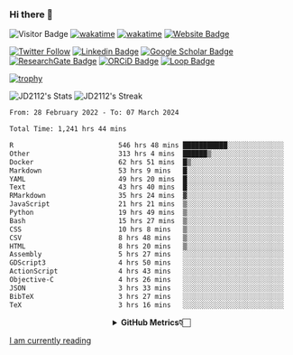 ### Hi there 👋
![Visitor Badge](https://visitor-badge.laobi.icu/badge?page_id=JD2112.JD2112)
[![wakatime](https://github.com/JD2112/JD2112/actions/workflows/waka-readme.yml/badge.svg)](https://github.com/JD2112/JD2112/actions/workflows/waka-readme.yml)
[![wakatime](https://wakatime.com/badge/user/fe95275f-909a-4147-a45d-624981173898.svg)](https://wakatime.com/@fe95275f-909a-4147-a45d-624981173898)
[![Website Badge](https://img.shields.io/badge/website-informational?style=flat-square)](http://jyotirmoydas.netlify.app)

[![Twitter Follow](https://img.shields.io/twitter/follow/jyotirmoy21?style=social)](https://twitter.com/jyotirmoy21)
[![Linkedin Badge](https://img.shields.io/badge/-jyotirmoy-blue?style=plastic&logo=Linkedin&logoColor=white&link=https://www.linkedin.com/in/dasjyotirmoy/)](https://www.linkedin.com/in/dasjyotirmoy/)
[![Google Scholar Badge](https://img.shields.io/badge/-jyotirmoy-blue?style=plastic&logo=GoogleScholar&logoColor=white&link=https://scholar.google.se/citations?user=IMBYOv8AAAAJ&hl=en)](https://scholar.google.se/citations?user=IMBYOv8AAAAJ&hl=en)
[![ResearchGate Badge](https://img.shields.io/badge/-jyotirmoy-cyan?style=plastic&logo=ResearchGate&logoColor=white&link=https://www.researchgate.net/profile/Jyotirmoy-Das-3)](https://www.researchgate.net/profile/Jyotirmoy-Das-3)
[![ORCiD Badge](https://img.shields.io/badge/-jyotirmoy-green?style=plastic&logo=orcid&logoColor=white&link=https://orcid.org/0000-0002-5649-4658)](https://orcid.org/0000-0002-5649-4658)
[![Loop Badge](https://img.shields.io/badge/-jyotirmoy-orange?style=plastic&logo=Loop&logoColor=white&link=https://loop.frontiersin.org/people/1519976/overview)](https://loop.frontiersin.org/people/1519976/overview)

[![trophy](https://github-profile-trophy.vercel.app/?username=JD2112)](https://github.com/ryo-ma/github-profile-trophy)

<!--
**JD2112/JD2112** is a ✨ _special_ ✨ repository because its `README.md` (this file) appears on your GitHub profile.

Here are some ideas to get you started:

- 🔭 I’m currently working on ...
- 🌱 I’m currently learning ...
- 👯 I’m looking to collaborate on ...
- 🤔 I’m looking for help with ...
- 💬 Ask me about ...
- 📫 How to reach me: ...
- 😄 Pronouns: ...
- ⚡ Fun fact: ...
![JD2112's Top Languages](https://github-readme-stats.vercel.app/api/top-langs/?username=JD2112&theme=vue-dark&show_icons=true&hide_border=true&layout=compact)
-->
![JD2112's Stats](https://github-readme-stats.vercel.app/api?username=JD2112&theme=vue-dark&show_icons=true&hide_border=true&count_private=true)
![JD2112's Streak](https://github-readme-streak-stats.herokuapp.com/?user=JD2112&theme=vue-dark&hide_border=true)





<!--START_SECTION:waka-->

```txt
From: 28 February 2022 - To: 07 March 2024

Total Time: 1,241 hrs 44 mins

R                          546 hrs 48 mins ███████████░░░░░░░░░░░░░░   44.04 %
Other                      313 hrs 4 mins  ██████▒░░░░░░░░░░░░░░░░░░   25.21 %
Docker                     62 hrs 51 mins  █▒░░░░░░░░░░░░░░░░░░░░░░░   05.06 %
Markdown                   53 hrs 9 mins   █░░░░░░░░░░░░░░░░░░░░░░░░   04.28 %
YAML                       49 hrs 20 mins  █░░░░░░░░░░░░░░░░░░░░░░░░   03.97 %
Text                       43 hrs 40 mins  █░░░░░░░░░░░░░░░░░░░░░░░░   03.52 %
RMarkdown                  35 hrs 24 mins  ▓░░░░░░░░░░░░░░░░░░░░░░░░   02.85 %
JavaScript                 21 hrs 21 mins  ▒░░░░░░░░░░░░░░░░░░░░░░░░   01.72 %
Python                     19 hrs 49 mins  ▒░░░░░░░░░░░░░░░░░░░░░░░░   01.60 %
Bash                       15 hrs 27 mins  ▒░░░░░░░░░░░░░░░░░░░░░░░░   01.24 %
CSS                        10 hrs 8 mins   ▒░░░░░░░░░░░░░░░░░░░░░░░░   00.82 %
CSV                        8 hrs 48 mins   ▒░░░░░░░░░░░░░░░░░░░░░░░░   00.71 %
HTML                       8 hrs 20 mins   ▒░░░░░░░░░░░░░░░░░░░░░░░░   00.67 %
Assembly                   5 hrs 27 mins   ░░░░░░░░░░░░░░░░░░░░░░░░░   00.44 %
GDScript3                  4 hrs 50 mins   ░░░░░░░░░░░░░░░░░░░░░░░░░   00.39 %
ActionScript               4 hrs 43 mins   ░░░░░░░░░░░░░░░░░░░░░░░░░   00.38 %
Objective-C                4 hrs 26 mins   ░░░░░░░░░░░░░░░░░░░░░░░░░   00.36 %
JSON                       3 hrs 33 mins   ░░░░░░░░░░░░░░░░░░░░░░░░░   00.29 %
BibTeX                     3 hrs 27 mins   ░░░░░░░░░░░░░░░░░░░░░░░░░   00.28 %
TeX                        3 hrs 16 mins   ░░░░░░░░░░░░░░░░░░░░░░░░░   00.26 %
```

<!--END_SECTION:waka-->

<div align="center">
    <details>
        <summary><b>GitHub Metrics👇🏻</b></summary>
    <br>
        
[Get Details](https://metrics.lecoq.io/insights/JD2112)
    </details>
</div>

<a target="_blank" href="https://www.goodreads.com/user/show/21242415-jyotirmoy-das">I am currently reading</a>


